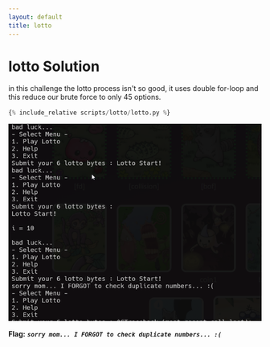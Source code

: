 ```yaml
---
layout: default
title: lotto
---
```


# lotto Solution

in this challenge the lotto process isn't so good, it uses double for-loop and this reduce our brute force to only 45 options.

```python
{% include_relative scripts/lotto/lotto.py %}
```


![image](./images/lotto.png)

**Flag:** ***`sorry mom... I FORGOT to check duplicate numbers... :(`***
